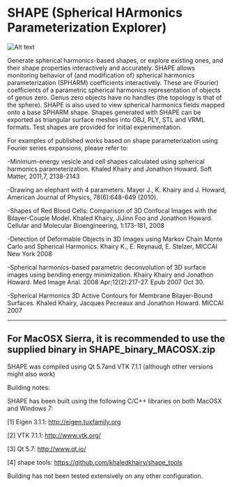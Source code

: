 # SHAPE (Spherical HArmonics Parameterization Explorer)

![Alt text](https://github.com/khaledkhairy/SHAPE/blob/master/clips/Screen%20Shot%202016-02-16%20at%2010.05.11%20AM.png "SHAPE screenshot")

Generate spherical harmonics-based shapes, or explore existing ones, and their shape properties interactively and accurately.
SHAPE allows monitoring behavior of (and modification of) spherical harmonics parameterization (SPHARM) coefficients interactively.
These are (Fourier) coefficients of a parametric spherical harmonics representation of objects of genus zero.
Genus zero objects have no handles (the topology is that of the sphere).
SHAPE is also used to view spherical harmonics fields mapped onto a base SPHARM shape.
Shapes generated with SHAPE can be exported as triangular surface meshes into OBJ, PLY, STL and VRML formats.
Test shapes are provided for initial experimentation.

For examples of published works based on shape parameterization using Fourier series expansions, please refer to:

-Minimum-energy vesicle and cell shapes calculated using spherical harmonics parameterization. 
Khaled Khairy and Jonathon Howard. Soft Matter, 2011,7, 2138-2143

-Drawing an elephant with 4 parameters. 
Mayer J., K. Khairy and J. Howard, American Journal of Physics, 78(6):648-649 (2010).

-Shapes of Red Blood Cells: Comparison of 3D Confocal Images with the Bilayer-Couple Model. 
Khaled Khairy, JiJinn Foo and Jonathon Howard. Cellular and Molecular Bioengineering, 1:173-181, 2008

-Detection of Deformable Objects in 3D Images using Markov Chain Monte Carlo and Spherical Harmonics. 
Khairy K., E. Reynaud, E. Stelzer, MICCAI New York 2008

-Spherical harmonics-based parametric deconvolution of 3D surface images using bending energy minimization. 
Khairy Khairy and Jonathon Howard. Med Image Anal. 2008 Apr;12(2):217-27. Epub 2007 Oct 30.

-Spherical Harmonics 3D Active Contours for Membrane Bilayer-Bound Surfaces. 
Khaled Khairy, Jacques Pecreaux and Jonathon Howard. MICCAI 2007

----------------------------------------------------------------------------------
For MacOSX Sierra, it is recommended to use the supplied binary in SHAPE_binary_MACOSX.zip
----------------------------------------------------------------------------------
SHAPE was compiled using Qt 5.7and VTK 7.1.1 (although other versions might also work)

Building notes:

SHAPE has been built using the following C/C++ libraries on both MacOSX and Windows 7:

[1] Eigen 3.1.1: http://eigen.tuxfamily.org

[2] VTK 7.1.1: http://www.vtk.org/

[3] Qt 5.7: http://www.qt.io/

[4] shape tools: https://github.com/khaledkhairy/shape_tools

Building has not been tested extensively on any other configuration.

